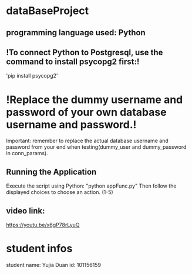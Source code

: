 # dataBaseProject

## programming language used: Python

## !To connect Python to Postgresql, use the command to install psycopg2 first:!
'pip install psycopg2'

# !Replace the dummy username and password of your own database username and password.!
Important: remember to replace the actual database username and password from your end when testing(dummy_user and dummy_password in conn_params).

## Running the Application

Execute the script using Python:
"python appFunc.py"
Then follow the displayed choices to choose an action. (1-5)


## video link:
https://youtu.be/x6gP78rLyuQ

# student infos
student name: Yujia Duan
id: 101156159

